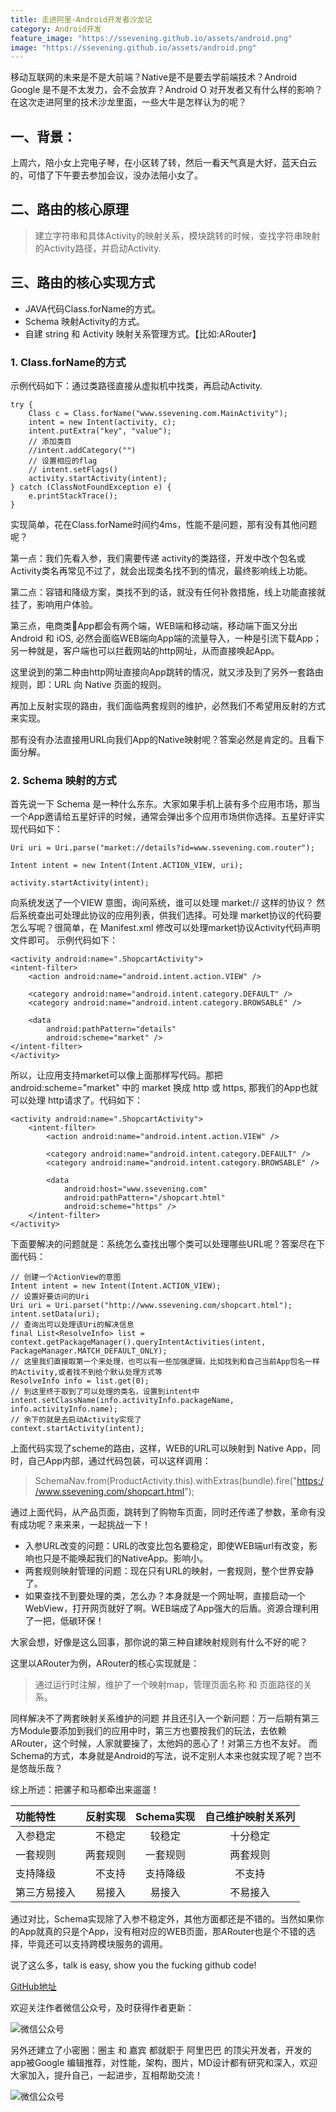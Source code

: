 ```yaml
---
title: 走进阿里-Android开发者沙龙记
category: Android开发
feature_image: "https://ssevening.github.io/assets/android.png"
image: "https://ssevening.github.io/assets/android.png"
---
```


移动互联网的未来是不是大前端？Native是不是要去学前端技术？Android Google 是不是不太发力，会不会放弃？Android O 对开发者又有什么样的影响？在这次走进阿里的技术沙龙里面，一些大牛是怎样认为的呢？

<!-- more -->

## 一、背景：
上周六，陪小女上完电子琴，在小区转了转，然后一看天气真是大好，蓝天白云的，可惜了下午要去参加会议，没办法陪小女了。


## 二、路由的核心原理

> 建立字符串和具体Activity的映射关系，模块跳转的时候，查找字符串映射的Activity路径，并启动Activity.

## 三、路由的核心实现方式
* JAVA代码Class.forName的方式。
* Schema 映射Activity的方式。
* 自建 string 和 Activity 映射关系管理方式。【比如:ARouter】

### 1. Class.forName的方式

示例代码如下：通过类路径直接从虚拟机中找类，再启动Activity.

```
try {
    Class c = Class.forName("www.ssevening.com.MainActivity");
    intent = new Intent(activity, c);
    intent.putExtra("key", "value");
    // 添加类目
    //intent.addCategory("")
    // 设置相应的flag
    // intent.setFlags()
    activity.startActivity(intent);
} catch (ClassNotFoundException e) {
    e.printStackTrace();
}

```

实现简单，花在Class.forName时间约4ms，性能不是问题，那有没有其他问题呢？

第一点：我们先看入参，我们需要传递 activity的类路径，开发中改个包名或Activity类名再常见不过了，就会出现类名找不到的情况，最终影响线上功能。

第二点：容错和降级方案，类找不到的话，就没有任何补救措施，线上功能直接就挂了，影响用户体验。

第三点，电商类App都会有两个端，WEB端和移动端，移动端下面又分出Android 和 iOS, 必然会面临WEB端向App端的流量导入，一种是引流下载App；另一种就是，客户端也可以拦截网站的http网址，从而直接唤起App。

这里说到的第二种由http网址直接向App跳转的情况，就又涉及到了另外一套路由规则，即：URL 向 Native 页面的规则。

再加上反射实现的路由，我们面临两套规则的维护，必然我们不希望用反射的方式来实现。

那有没有办法直接用URL向我们App的Native映射呢？答案必然是肯定的。且看下面分解。

### 2. Schema 映射的方式

首先说一下 Schema 是一种什么东东。大家如果手机上装有多个应用市场，那当一个App邀请给五星好评的时候，通常会弹出多个应用市场供你选择。五星好评实现代码如下：

```
Uri uri = Uri.parse("market://details?id=www.ssevening.com.router");

Intent intent = new Intent(Intent.ACTION_VIEW, uri);

activity.startActivity(intent);

```

向系统发送了一个VIEW 意图，询问系统，谁可以处理 market:// 这样的协议？ 然后系统查出可处理此协议的应用列表，供我们选择。可处理  market协议的代码要怎么写呢？很简单，在 Manifest.xml 修改可以处理market协议Activity代码声明文件即可。 示例代码如下：

```
<activity android:name=".ShopcartActivity">
<intent-filter>
    <action android:name="android.intent.action.VIEW" />

    <category android:name="android.intent.category.DEFAULT" />
    <category android:name="android.intent.category.BROWSABLE" />

    <data
        android:pathPattern="details"
        android:scheme="market" />
</intent-filter>
</activity>

```

所以，让应用支持market可以像上面那样写代码。那把android:scheme="market" 中的 market 换成 http 或 https, 那我们的App也就可以处理 http请求了。代码如下：

```
<activity android:name=".ShopcartActivity">
    <intent-filter>
        <action android:name="android.intent.action.VIEW" />

        <category android:name="android.intent.category.DEFAULT" />
        <category android:name="android.intent.category.BROWSABLE" />

        <data
            android:host="www.ssevening.com"
            android:pathPattern="/shopcart.html"
            android:scheme="https" />
    </intent-filter>
</activity>

```

下面要解决的问题就是：系统怎么查找出哪个类可以处理哪些URL呢？答案尽在下面代码：

```
// 创建一个ActionView的意图
Intent intent = new Intent(Intent.ACTION_VIEW);
// 设置好要访问的Uri
Uri uri = Uri.parset("http://www.ssevening.com/shopcart.html");
intent.setData(uri);
// 查询出可以处理该Uri的解决信息
final List<ResolveInfo> list = context.getPackageManager().queryIntentActivities(intent, PackageManager.MATCH_DEFAULT_ONLY);
// 这里我们直接取第一个来处理，也可以有一些加强逻辑，比如找到和自己当前App包名一样的Activity,或者找不到给个默认处理方式等
ResolveInfo info = list.get(0);
// 到这里终于取到了可以处理的类名，设置到intent中
intent.setClassName(info.activityInfo.packageName, info.activityInfo.name);
// 余下的就是去启动Activity实现了
context.startActivity(intent);

```

上面代码实现了scheme的路由，这样，WEB的URL可以映射到 Native App，同时，自己App内部，通过代码包装，可以这样调用：
> SchemaNav.from(ProductActivity.this).withExtras(bundle).fire("https://www.ssevening.com/shopcart.html");

通过上面代码，从产品页面，跳转到了购物车页面，同时还传递了参数，革命有没有成功呢？来来来，一起挑战一下！

* 入参URL改变的问题：URL的改变比包名要稳定，即使WEB端url有改变，影响也只是不能唤起我们的NativeApp。影响小。
* 两套规则映射管理的问题：现在只有URL的映射，一套规则，整个世界安静了。
* 如果查找不到要处理的类，怎么办？本身就是一个网址啊，直接启动一个WebView，打开网页就好了啊。WEB端成了App强大的后盾。资源合理利用了一把，低碳环保！

大家会想，好像是这么回事，那你说的第三种自建映射规则有什么不好的呢？

这里以ARouter为例，ARouter的核心实现就是：
> 通过运行时注解，维护了一个映射map，管理页面名称 和 页面路径的关系。

同样解决不了两套映射关系维护的问题
并且还引入一个新问题：万一后期有第三方Module要添加到我们的应用中时，第三方也要按我们的玩法，去依赖ARouter，这个时候，人家就要操了，太他妈的恶心了！对第三方也不友好。
而Schema的方式，本身就是Android的写法，说不定别人本来也就实现了呢？岂不是悠哉乐哉？


综上所述：把骡子和马都牵出来遛遛！

| 功能特性      |     反射实现 |   Schema实现   | 自己维护映射关系列|
| :-------- | --------:| :------: | :-----:|
| 入参稳定    |   不稳定 |  较稳定  | 十分稳定|
| 一套规则    |   两套规则 |  一套规则  |两套规则|
| 支持降级    |   不支持|  支持降级  |不支持|
| 第三方易接入    |  易接入 |  易接入  | 不易接入|

通过对比，Schema实现除了入参不稳定外，其他方面都还是不错的。当然如果你的App就真的只是个App，没有相对应的WEB页面，那ARouter也是个不错的选择，毕竟还可以支持跨模块服务的调用。

说了这么多，talk is easy, show you the fucking github code!

[GitHub地址](https://github.com/ssevening/AndroidRouter/)


欢迎关注作者微信公众号，及时获得作者更新：

![微信公众号](https://ssevening.github.io/assets/weichat_qrcode.jpg)

另外还建立了小密圈：圈主 和 嘉宾 都就职于 阿里巴巴 的顶尖开发者，开发的app被Google 编辑推荐，对性能，架构，图片，MD设计都有研究和深入，欢迎大家加入，提升自己，一起进步，互相帮助交流！

![微信公众号](https://ssevening.github.io/assets/mi_qrcode.png)










